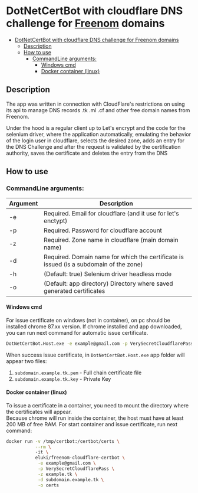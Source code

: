 # DotNetCertBot with cloudflare DNS challenge for [Freenom](https://freenom.com) domains

- [DotNetCertBot with cloudflare DNS challenge for Freenom domains](#dotnetcertbot-with-cloudflare-dns-challenge-for-freenom-domains)
  - [Description](#description)
  - [How to use](#how-to-use)
    - [CommandLine arguments:](#commandline-arguments)
      - [Windows cmd](#windows-cmd)
      - [Docker container (linux)](#docker-container-linux)

## Description
The app was written in connection with CloudFlare's restrictions on using its api to manage DNS records .tk .ml .cf and other free domain names from Freenom.

Under the hood is a regular client up to Let's encrypt and the code for the selenium driver, where the application automatically, emulating the behavior of the login user in cloudflare, selects the desired zone, adds an entry for the DNS Challenge and after the request is validated by the certification authority, saves the certificate and deletes the entry from the DNS

## How to use
### CommandLine arguments:
| Argument |                                      Description                                       |
| -------- | -------------------------------------------------------------------------------------- |
| -e       | Required. Email for cloudflare (and it use for let's enctypt)                          |
| -p       | Required. Password for cloudflare account                                              |
| -z       | Required. Zone name in cloudflare (main domain name)                                   |
| -d       | Required. Domain name for which the certificate is issued (is a subdomain of the zone) |
| -h       | (Default: true) Selenium driver headless mode                                          |
| -o       | (Default: app directory) Directory where saved generated certificates                  |

#### Windows cmd
For issue certificate on windows (not in container), on pc should be installed chrome 87.xx version. If chrome installed and app downloaded, you can run next command for automatic issue certificate.
```cmd
DotNetCertBot.Host.exe -e example@gmail.com -p VerySecretCloudflarePass -z example.tk -d subdomain.example.tk
```
When success issue certificate, in `DotNetCertBot.Host.exe` app folder will appear two files:
1. `subdomain.example.tk.pem` - Full chain certificate file
2. `subdomain.example.tk.key` - Private Key

#### Docker container (linux)
To issue a certificate in a container, you need to mount the directory where the certificates will appear.   
Because chrome will run inside the container, the host must have at least 200 MB of free RAM.
For start container and issue certificate, run next command:
```bash
docker run -v /tmp/certbot:/certbot/certs \
           --rm \ 
           -it \
           eluki/freenom-cloudflare-certbot \
            -e example@gmail.com \
            -p VerySecretCloudflarePass \
            -z example.tk \
            -d subdomain.example.tk \
            -o certs
```